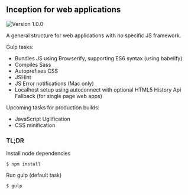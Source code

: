 ## Inception for web applications
![Version 1.0.0](https://img.shields.io/badge/Version-1.0.0-brightgreen.svg)

A general structure for web applications with no specific JS framework.

Gulp tasks:
* Bundles JS using Browserify, supporting ES6 syntax (using babelify)
* Compiles Sass
* Autoprefixes CSS
* JSHint
* JS Error notifications (Mac only)
* Localhost setup using autoconnect with optional HTML5 History Api Fallback (for single page web apps)

Upcoming tasks for production builds:

* JavaScript Uglification
* CSS minification

### TL;DR

Install node dependencies

```shell
$ npm install
```

Run gulp (default task)
```shell
$ gulp
```
